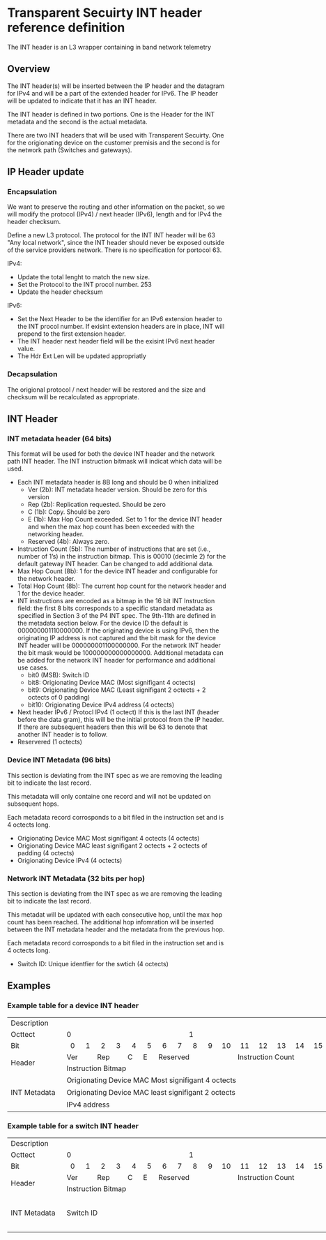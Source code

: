 # Transparent Secuirty INT header reference definition

The INT header is an L3 wrapper containing in band network telemetry

## Overview

The INT header(s) will be inserted between the IP header and the datagram for IPv4 and will be a part of the extended header for IPv6.  The IP header will be updated to indicate that it has an INT header.

The INT header is defined in two portions.  One is the Header for the INT metadata and the second is the actual metadata.

There are two INT headers that will be used with Transparent Secuirty.  One for the origionating device on the customer premisis and the second is for the network path (Switches and gateways).

## IP Header update

### Encapsulation

We want to preserve the routing and other information on the packet, so we will modify the protocol (IPv4) / next header (IPv6), length and for IPv4 the header checksum.

Define a new L3 protocol.  The protocol for the INT INT header will be 63 "Any local network", since the INT header should never be exposed outside of the service providers network.  There is no specification for portocol 63.

IPv4:

* Update the total lenght to match the new size.
* Set the Protocol to the INT procol number. 253
* Update the header checksum

IPv6:

* Set the Next Header to be the identifier for an IPv6 extension header to the INT procol number.  If exisint extension headers are in place, INT will prepend to the first extension header.
* The INT header next header field will be the exisint IPv6 next header value.
* The Hdr Ext Len will be updated appropriatly

### Decapsulation

The origional protocol / next header will be restored and the size and checksum will be recalculated as appropriate.

## INT Header

### INT metadata header (64 bits)

This format will be used for both the device INT header and the network path INT header.  The INT instruction bitmask will indicat which data will be used.

* Each INT metadata header is 8B long and should be 0 when initialized
  * Ver (2b): INT metadata header version. Should be zero for this version
  * Rep (2b): Replication requested. Should be zero
  * C (1b): Copy. Should be zero
  * E (1b): Max Hop Count exceeded. Set to 1 for the device INT header and when the max hop count has been exceeded with the networking header.
  * Reserved (4b): Always zero.
* Instruction Count (5b): The number of instructions that are set (i.e., number of
1’s) in the instruction bitmap. This is 00010 (decimle 2) for the default gateway INT header.  Can be changed to add additional data.
* Max Hop Count (8b): 1 for the device INT header and configurable for the network header.
* Total Hop Count (8b): The current hop count for the network header and 1 for the device header.
* INT instructions are encoded as a bitmap in the 16 bit INT Instruction field: the first 8 bits
corresponds to a specific standard metadata as specified in Section 3 of the P4 INT spec.  The 9th-11th are defined in the metadata section below.  For the device ID the default is 000000001110000000.  If the originating device is using IPv6, then the originating IP address is not captured and the bit mask for the device INT header will be 000000001100000000.  For the network INT header the bit mask would be 100000000000000000.   Additional metadata can be added for the network INT header for performance and additional use cases.
  * bit0 (MSB): Switch ID
  * bit8: Origionating Device MAC (Most signifigant 4 octects)
  * bit9: Origionating Device MAC (Least signifigant 2 octects + 2 octects of 0 padding)
  * bit10: Origionating Device IPv4 address (4 octects)
* Next header IPv6 / Protocl IPv4 (1 octect)  If this is the last INT (header before the data gram), this will be the initial protocol from the IP header.  If there are subsequent headers then this will be 63 to denote that another INT header is to follow.
* Reservered (1 octects)

### Device INT Metadata (96 bits)

This section is deviating from the INT spec as we are removing the leading bit to indicate the last record.

This metadata will only containe one record and will not be updated on subsequent hops.

Each metadata record corrosponds to a bit filed in the instruction set and is 4 octects long.

* Origionating Device MAC Most signifigant 4 octects (4 octects)
* Origionating Device MAC least signifigant 2 octects + 2 octects of padding (4 octects)
* Origionating Device IPv4 (4 octects)

### Network INT Metadata (32 bits per hop)

This section is deviating from the INT spec as we are removing the leading bit to indicate the last record.

This metadat will be updated with each consecutive hop, until the max hop count has been reached.  The additional hop infomration will be inserted between the INT metadata header and the metadata from the previous hop.

Each metadata record corrosponds to a bit filed in the instruction set and is 4 octects long.

* Switch ID: Unique identfier for the swtich (4 octects)

## Examples

### Example table for a device INT header

<table border=0 cellpadding=0 cellspacing=0 width=1419 style='border-collapse:
 collapse;table-layout:fixed;width:1056pt'>
 <col width=171 style='mso-width-source:userset;mso-width-alt:5461;width:128pt'>
 <col width=39 span=16 style='mso-width-source:userset;mso-width-alt:1237;
 width:29pt'>
 <col width=39 style='mso-width-source:userset;mso-width-alt:1237;width:29pt'>
 <col width=39 span=15 style='mso-width-source:userset;mso-width-alt:1237;
 width:29pt'>
 <tr height=21 style='height:16.0pt'>
  <td height=21 width=171 style='height:16.0pt;width:128pt'>Description</td>
  <td width=39 style='width:29pt'></td>
  <td width=39 style='width:29pt'></td>
  <td width=39 style='width:29pt'></td>
  <td width=39 style='width:29pt'></td>
  <td width=39 style='width:29pt'></td>
  <td width=39 style='width:29pt'></td>
  <td width=39 style='width:29pt'></td>
  <td width=39 style='width:29pt'></td>
  <td width=39 style='width:29pt'></td>
  <td width=39 style='width:29pt'></td>
  <td width=39 style='width:29pt'></td>
  <td width=39 style='width:29pt'></td>
  <td width=39 style='width:29pt'></td>
  <td width=39 style='width:29pt'></td>
  <td width=39 style='width:29pt'></td>
  <td width=39 style='width:29pt'></td>
  <td width=39 style='width:29pt'></td>
  <td width=39 style='width:29pt'></td>
  <td width=39 style='width:29pt'></td>
  <td width=39 style='width:29pt'></td>
  <td width=39 style='width:29pt'></td>
  <td width=39 style='width:29pt'></td>
  <td width=39 style='width:29pt'></td>
  <td width=39 style='width:29pt'></td>
  <td width=39 style='width:29pt'></td>
  <td width=39 style='width:29pt'></td>
  <td width=39 style='width:29pt'></td>
  <td width=39 style='width:29pt'></td>
  <td width=39 style='width:29pt'></td>
  <td width=39 style='width:29pt'></td>
  <td width=39 style='width:29pt'></td>
  <td width=39 style='width:29pt'></td>
 </tr>
 <tr height=21 style='height:16.0pt'>
  <td height=21 style='height:16.0pt'>Octtect</td>
  <td colspan=8 class=xl64>0</td>
  <td colspan=8 class=xl64>1</td>
  <td colspan=8 class=xl64>2</td>
  <td colspan=8 class=xl64>3</td>
 </tr>
 <tr height=21 style='height:16.0pt'>
  <td height=21 style='height:16.0pt'>Bit</td>
  <td align=right>0</td>
  <td align=right>1</td>
  <td align=right>2</td>
  <td align=right>3</td>
  <td align=right>4</td>
  <td align=right>5</td>
  <td align=right>6</td>
  <td align=right>7</td>
  <td align=right>8</td>
  <td align=right>9</td>
  <td align=right>10</td>
  <td align=right>11</td>
  <td align=right>12</td>
  <td align=right>13</td>
  <td align=right>14</td>
  <td align=right>15</td>
  <td align=right>16</td>
  <td align=right>17</td>
  <td align=right>18</td>
  <td align=right>19</td>
  <td align=right>20</td>
  <td align=right>21</td>
  <td align=right>22</td>
  <td align=right>23</td>
  <td align=right>24</td>
  <td align=right>25</td>
  <td align=right>26</td>
  <td align=right>27</td>
  <td align=right>28</td>
  <td align=right>29</td>
  <td align=right>30</td>
  <td align=right>31</td>
 </tr>
 <tr height=21 style='height:16.0pt'>
  <td rowspan=2 height=42 class=xl65 style='height:32.0pt'>Header</td>
  <td colspan=2 class=xl63>Ver</td>
  <td colspan=2 class=xl63>Rep</td>
  <td>C</td>
  <td>E</td>
  <td colspan=5 class=xl63>Reserved</td>
  <td colspan=5 class=xl63>Instruction Count</td>
  <td colspan=8 class=xl63>Max Hop Count</td>
  <td colspan=8 class=xl63>Total Hop Count</td>
 </tr>
 <tr height=21 style='height:16.0pt'>
  <td colspan=16 height=21 class=xl66 style='height:16.0pt'>Instruction Bitmap</td>
  <td colspan=8 class=xl67>Next Protocol</td>
  <td colspan=8 class=xl63>Reserved</td>
 </tr>
 <tr height=21 style='height:16.0pt'>
  <td rowspan=3 height=84 class=xl65 style='height:64.0pt'>INT Metadata</td>
  <td colspan=32 height=21 class=xl67 style='height:16.0pt'>Origionating Device
  MAC Most signifigant 4 octects<span style='mso-spacerun:yes'> </span></td>
 </tr>
 <tr height=21 style='height:16.0pt'>
  <td colspan=16 height=21 class=xl67 style='height:16.0pt'>Origionating Device
  MAC least signifigant 2 octects</td>
  <td colspan=16 class=xl67>Reserved</td>
 </tr>
 <tr height=21 style='height:16.0pt'>
  <td colspan=32 height=21 class=xl67 style='height:16.0pt'>IPv4 address</td>
 </tr>
</table>

### Example table for a switch INT header

<table border=0 cellpadding=0 cellspacing=0 width=1419 style='border-collapse:
 collapse;table-layout:fixed;width:1056pt'>
 <col width=171 style='mso-width-source:userset;mso-width-alt:5461;width:128pt'>
 <col width=39 span=16 style='mso-width-source:userset;mso-width-alt:1237;
 width:29pt'>
 <col width=39 style='mso-width-source:userset;mso-width-alt:1237;width:29pt'>
 <col width=39 span=15 style='mso-width-source:userset;mso-width-alt:1237;
 width:29pt'>
 <tr height=21 style='height:16.0pt'>
  <td height=21 width=171 style='height:16.0pt;width:128pt'>Description</td>
  <td width=39 style='width:29pt'></td>
  <td width=39 style='width:29pt'></td>
  <td width=39 style='width:29pt'></td>
  <td width=39 style='width:29pt'></td>
  <td width=39 style='width:29pt'></td>
  <td width=39 style='width:29pt'></td>
  <td width=39 style='width:29pt'></td>
  <td width=39 style='width:29pt'></td>
  <td width=39 style='width:29pt'></td>
  <td width=39 style='width:29pt'></td>
  <td width=39 style='width:29pt'></td>
  <td width=39 style='width:29pt'></td>
  <td width=39 style='width:29pt'></td>
  <td width=39 style='width:29pt'></td>
  <td width=39 style='width:29pt'></td>
  <td width=39 style='width:29pt'></td>
  <td width=39 style='width:29pt'></td>
  <td width=39 style='width:29pt'></td>
  <td width=39 style='width:29pt'></td>
  <td width=39 style='width:29pt'></td>
  <td width=39 style='width:29pt'></td>
  <td width=39 style='width:29pt'></td>
  <td width=39 style='width:29pt'></td>
  <td width=39 style='width:29pt'></td>
  <td width=39 style='width:29pt'></td>
  <td width=39 style='width:29pt'></td>
  <td width=39 style='width:29pt'></td>
  <td width=39 style='width:29pt'></td>
  <td width=39 style='width:29pt'></td>
  <td width=39 style='width:29pt'></td>
  <td width=39 style='width:29pt'></td>
  <td width=39 style='width:29pt'></td>
 </tr>
 <tr height=21 style='height:16.0pt'>
  <td height=21 style='height:16.0pt'>Octtect</td>
  <td colspan=8 class=xl64>0</td>
  <td colspan=8 class=xl64>1</td>
  <td colspan=8 class=xl64>2</td>
  <td colspan=8 class=xl64>3</td>
 </tr>
 <tr height=21 style='height:16.0pt'>
  <td height=21 style='height:16.0pt'>Bit</td>
  <td align=right>0</td>
  <td align=right>1</td>
  <td align=right>2</td>
  <td align=right>3</td>
  <td align=right>4</td>
  <td align=right>5</td>
  <td align=right>6</td>
  <td align=right>7</td>
  <td align=right>8</td>
  <td align=right>9</td>
  <td align=right>10</td>
  <td align=right>11</td>
  <td align=right>12</td>
  <td align=right>13</td>
  <td align=right>14</td>
  <td align=right>15</td>
  <td align=right>16</td>
  <td align=right>17</td>
  <td align=right>18</td>
  <td align=right>19</td>
  <td align=right>20</td>
  <td align=right>21</td>
  <td align=right>22</td>
  <td align=right>23</td>
  <td align=right>24</td>
  <td align=right>25</td>
  <td align=right>26</td>
  <td align=right>27</td>
  <td align=right>28</td>
  <td align=right>29</td>
  <td align=right>30</td>
  <td align=right>31</td>
 </tr>
 <tr height=21 style='height:16.0pt'>
  <td rowspan=2 height=42 class=xl65 style='height:32.0pt'>Header</td>
  <td colspan=2 class=xl63>Ver</td>
  <td colspan=2 class=xl63>Rep</td>
  <td>C</td>
  <td>E</td>
  <td colspan=5 class=xl63>Reserved</td>
  <td colspan=5 class=xl63>Instruction Count</td>
  <td colspan=8 class=xl63>Max Hop Count</td>
  <td colspan=8 class=xl63>Total Hop Count</td>
 </tr>
 <tr height=21 style='height:16.0pt'>
  <td colspan=16 height=21 class=xl66 style='height:16.0pt'>Instruction Bitmap</td>
  <td colspan=8 class=xl67>Next Protocol</td>
  <td colspan=8 class=xl63>Reserved</td>
 </tr>
 <tr height=21 style='height:16.0pt'>
  <td rowspan=1 height=84 class=xl65 style='height:64.0pt'>INT Metadata</td>
  <td colspan=32 height=21 class=xl67 style='height:16.0pt'>Switch ID</td>
 </tr>
</table>
